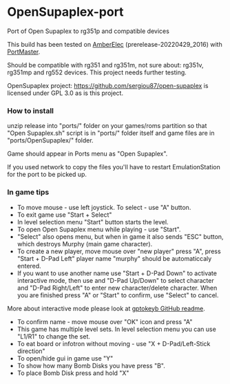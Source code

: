 # OpenSupaplex-port
Port of Open Supaplex to rg351p and compatible devices

This build has been tested on [AmberElec](https://github.com/AmberELEC/AmberELEC-prerelease) (prerelease-20220429_2016) with [PortMaster](https://github.com/christianhaitian/PortMaster).

Should be compatible with rg351 and rg351m, not sure about: rg351v, rg351mp and rg552 devices. This project needs further testing.

OpenSupaplex project: https://github.com/sergiou87/open-supaplex is licensed under GPL 3.0 as is this project.

### How to install
unzip release into "ports/" folder on your games/roms partition so that "Open Supaplex.sh" script is in "ports/" folder itself and game files are in "ports/OpenSupaplex/" folder.

Game should appear in Ports menu as "Open Supaplex".

If you used network to copy the files you'll have to restart EmulationStation for the port to be picked up.


### In game tips
- To move mouse - use left joystick. To select - use "A" button.
- To exit game use "Start + Select"
- In level selection menu "Start" button starts the level.
- To open Open Supaplex menu while playing - use "Start".
- "Select" also opens menu, but when in game it also sends "ESC" button, which destroys Murphy (main game character).
- To create a new player, move mouse over "new player" press "A", press "Start + D-Pad Left" player name "murphy" should be automaticcaly entered. 
- If you want to use another name use "Start + D-Pad Down" to activate interactive mode, then use and "D-Pad Up/Down" to select character and "D-Pad Right/Left" to enter new character/delete character. When you are finished press "A" or "Start" to confirm, use "Select" to cancel.

More about interactive mode please look at [gptokeyb GitHub readme](https://github.com/romadu/gptokeyb#preset-text-input).

- To confirm name - move mouse over "OK" icon and press "A"
- This game has multiple level sets. In level selection menu you can use "L1/R1" to change the set.
- To eat board or infotron without moving - use "X + D-Pad/Left-Stick direction"
- To open/hide gui in game use "Y"
- To show how many Bomb Disks you have press "B".
- To place Bomb Disk press and hold "X"
